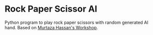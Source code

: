 # Rock Paper Scissor AI
 Python program to play rock paper scissors with random generated AI hand. Based on [Murtaza Hassan's Workshop](https://youtu.be/k2EahPgl0ho?si=t3uK0V7w-LSFdkxx).
